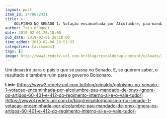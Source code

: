 ```yaml
---
layout: post
item_id: 2478672431
title: >-
    GOLPISMO NO SENADO 1: Votação encaminhada por Alcolumbre, pau-mandado de Onyx, ignora os Artigos 60, 401 e 412 do Regimento Interno. Aí é o vale-tudo
author: Tatu D'Oquei
date: 2019-02-01 20:10:00
pub_date: 2019-02-01 20:10:00
time_added: 2019-02-04 23:51:33
categories: [avisamos]
tags: []
image: http://www3.redetv.uol.com.br/blog/reinaldo/wp-content/uploads/2019/02/golpismo-no-senado-1-votacao-encaminhada-por-alcolumbre-pau-mandado-de-onyx-ignora-os-artigos-60-401-e-412-do-regimento-interno-ai-e-o-vale-tudo.jpeg
---
```


Um desastre para o país o que se passa no Senado. E, se querem saber, o resultado é também ruim para o governo Bolsonaro.

**Link:** [https://www3.redetv.uol.com.br/blog/reinaldo/golpismo-no-senado-1-votacao-encaminhada-por-alcolumbre-pau-mandado-de-onyx-ignora-os-artigos-60-401-e-412-do-regimento-interno-ai-e-o-vale-tudo/](https://www3.redetv.uol.com.br/blog/reinaldo/golpismo-no-senado-1-votacao-encaminhada-por-alcolumbre-pau-mandado-de-onyx-ignora-os-artigos-60-401-e-412-do-regimento-interno-ai-e-o-vale-tudo/)

